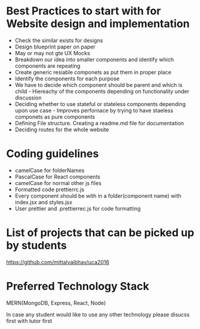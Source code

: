 # Best Practices to start with for Website design and implementation
  - Check the similar exists for designs
  - Design blueprint paper on paper
  - May or may not gte UX Mocks
  - Breakdown our idea into smaller components and identify which components are repeating
  - Create generic resiable componets as put them in proper place
  - Identify the components for each purpose
  - We have to decide which component should be parent and which is child - Hiereachy of the components depending on functionality under discussion
  - Deciding whether to use stateful or stateless components depending upon use case - Improves perfornace by trying to have staeless componets as pure components
  - Defining File structure. Creating a readme.md file for documentation
  - Deciding routes for the whole website
  
# Coding guidelines

  - camelCase for folderNames
  - PascalCase for React components
  - camelCase for normal other js files
  - Formatted code prettierrc.js
  - Every component should be with in a folder(component name) with index.jsx and styles.jsx
  - User prettier and .prettierrec.js for code formatting

# List of projects that can be picked up by students
https://github.com/mittalvaibhav/uca2016

# Preferred Technology Stack
MERN(MongoDB, Express, React, Node)

In case any student would like to use any other technology please disucss first with tutor first

